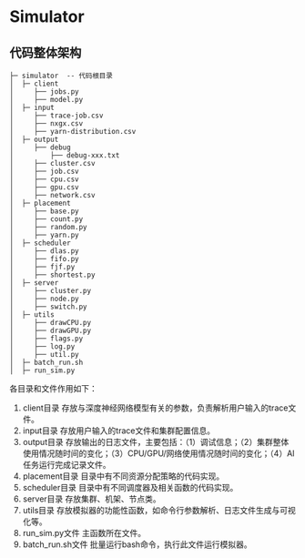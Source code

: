 # Simulator

## 代码整体架构
```
├─ simulator  -- 代码根目录
│  ├─ client
│     ├── jobs.py
│     ├── model.py
│  ├─ input
│     ├── trace-job.csv
│     ├── nxgx.csv
│     ├── yarn-distribution.csv
│  ├─ output
│     ├── debug
│         ├── debug-xxx.txt
│     ├── cluster.csv
│     ├── job.csv
│     ├── cpu.csv
│     ├── gpu.csv
│     ├── network.csv
│  ├─ placement
│     ├── base.py
│     ├── count.py
│     ├── random.py
│     ├── yarn.py
│  ├─ scheduler
│     ├── dlas.py
│     ├── fifo.py
│     ├── fjf.py
│     ├── shortest.py
│  ├─ server
│     ├── cluster.py
│     ├── node.py
│     ├── switch.py
│  ├─ utils
│     ├── drawCPU.py
│     ├── drawGPU.py
│     ├── flags.py
│     ├── log.py
│     ├── util.py
│  ├─ batch_run.sh
│  ├─ run_sim.py
```
各目录和文件作用如下：
1. client目录
存放与深度神经网络模型有关的参数，负责解析用户输入的trace文件。
2. input目录
存放用户输入的trace文件和集群配置信息。
3. output目录
存放输出的日志文件，主要包括：（1）调试信息；（2）集群整体使用情况随时间的变化；（3）CPU/GPU/网络使用情况随时间的变化；（4）AI任务运行完成记录文件。
4. placement目录
目录中有不同资源分配策略的代码实现。
5. scheduler目录
目录中有不同调度器及相关函数的代码实现。
6. server目录
存放集群、机架、节点类。
7. utils目录
存放模拟器的功能性函数，如命令行参数解析、日志文件生成与可视化等。
8. run_sim.py文件
主函数所在文件。
9. batch_run.sh文件
批量运行bash命令，执行此文件运行模拟器。